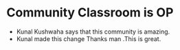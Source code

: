 
# Community Classroom is OP


- Kunal Kushwaha says that this community is amazing.
- Kunal made this change
Thanks man .This is great.
